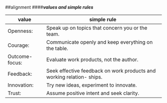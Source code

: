 <!-- .slide: data-background="resources/footer.svg" data-background-size="contain" data-background-position="bottom"  -->

##alignment
####**_values and simple rules_**
<br/>

|value|simple rule|
|-----|-----|
|Openness:|Speak up on topics that concern you or the team.|
|Courage:|Communicate openly and keep everything on the table.|
|Outcome-focus:|Evaluate work products, not the author.|
|Feedback:|Seek effective feedback on work products and working relation- ships.|
|Innovation:|Try new ideas, experiment to innovate.|
|Trust:|Assume positive intent and seek clarity.|


<br/>
<br/>
<br/>
<br/>
<br/>
<br/>
<br/>
<br/>
<br/>
<br/>
<br/>
<br/>
<br/>
<br/>
<br/>
<br/>
<br/>
<br/>
<br/>
<br/>
<br/>
<br/>
<br/>
<br/>
<br/>
<br/>
<br/>

<aside class="notes">
  <p>
  </p>
</aside>

